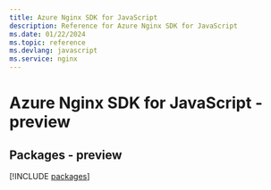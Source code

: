 ```yaml
---
title: Azure Nginx SDK for JavaScript
description: Reference for Azure Nginx SDK for JavaScript
ms.date: 01/22/2024
ms.topic: reference
ms.devlang: javascript
ms.service: nginx
---
```

# Azure Nginx SDK for JavaScript - preview
## Packages - preview
[!INCLUDE [packages](nginx-index.md)]